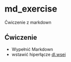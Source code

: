 # md_exercise
Ćwiczenie z markdown
## Ćwiczenie 
* Wypełnić Markdown
* wstawić hiperłącze [dl.wsei](https://dl.wsei.lublin.pl/)

